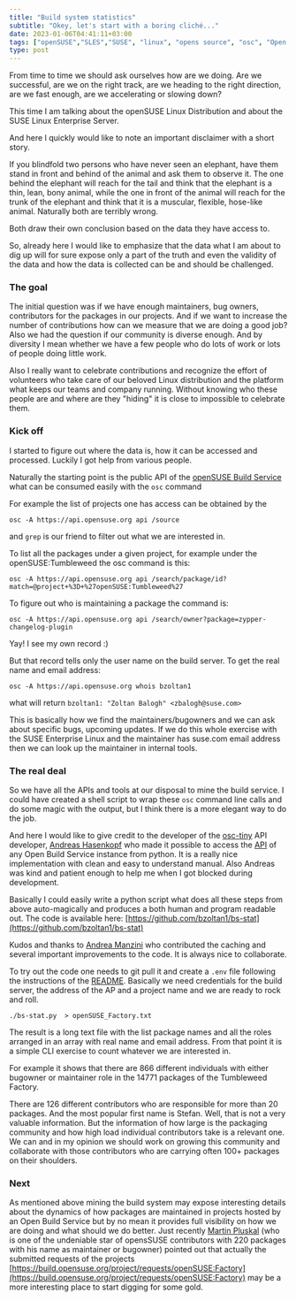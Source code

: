 ```yaml
---
title: "Build system statistics"
subtitle: "Okey, let's start with a boring cliché..."
date: 2023-01-06T04:41:11+03:00
tags: ["openSUSE","SLES","SUSE", "linux", "opens source", "osc", "Open Build Service", "LDAP"]
type: post
---
```


From time to time we should ask ourselves how are we doing. Are we successful, are we on the right track, are we heading to the right direction, are we fast enough, are we accelerating or slowing  down?

This time I am talking about the openSUSE  Linux Distribution and about the SUSE Linux Enterprise Server.

And here I quickly would like to note an important disclaimer with a short story. 

If you blindfold two persons who have never seen an elephant, have them stand in front and behind of the animal and ask them to observe it. The one behind the elephant will reach for the tail and think that the elephant is a thin, lean, bony animal, while the one in front of the animal will reach for the trunk of the elephant and think that it is a muscular, flexible, hose-like animal. Naturally both are terribly wrong. 

Both draw their own conclusion based on the data they have access to.

So, already here I would like to emphasize that the data what I am about to dig up will for sure expose only a part of the truth and even the validity of the data and how the data is collected can be and should be challenged.

### The goal 

The initial question was if we have enough maintainers, bug owners, contributors for the packages in our projects. And if we want to increase the number of contributions how can we measure that we are doing a good job? Also we had the question if our community is diverse enough. And by diversity I mean whether we have a few people who do lots of work or lots of people doing little work.

Also I really want to celebrate contributions and recognize the effort of volunteers who take care of our beloved Linux distribution and the platform what keeps our teams and company running. Without knowing who these people are and where are they "hiding" it is close to impossible to celebrate them.

### Kick off

I started to figure out where the data is, how it can be accessed and processed. Luckily I got help from various people.

Naturally  the starting point is the public API of the [openSUSE Build Service](https://build.opensuse.org/) what can be consumed easily with the `osc` command

For example the list of projects one has access can be obtained by the
```
osc -A https://api.opensuse.org api /source
```

and `grep` is our friend to filter out what we are interested in.

To list all the packages under a given project, for example under the openSUSE:Tumbleweed the osc command is this:

```
osc -A https://api.opensuse.org api /search/package/id?match=@project+%3D+%27openSUSE:Tumbleweed%27
```

To figure out who is maintaining a package the command is:

```
osc -A https://api.opensuse.org api /search/owner?package=zypper-changelog-plugin
```

Yay! I see my own record :)

But that record tells only the user name on the build server. To get the real name and email address:

```
osc -A https://api.opensuse.org whois bzoltan1
```

what will return `bzoltan1: "Zoltan Balogh" <zbalogh@suse.com>`

This is basically how we find the maintainers/bugowners and we can ask about specific bugs, upcoming updates. If we do this whole exercise with the SUSE Enterprise Linux and the maintainer has suse.com email address then we can look up the maintainer in internal tools.

### The real deal

So we have all the APIs and tools at our disposal to mine the build service. I could have created a shell script to wrap these `osc` command line calls and do some magic with the output, but I think there is a more elegant way to do the job.

And here I would like to give credit to the developer of the [osc-tiny](https://osc-tiny.readthedocs.io) API developer,  [Andreas Hasenkopf](https://github.com/crazyscientist) who made it possible to access the [API](https://build.opensuse.org/apidocs/index) of any Open Build Service instance from python. It is a really nice implementation with clean and easy to understand manual. Also Andreas was kind and patient enough to help me when I got blocked during development.


Basically I could easily write a python script what does all these steps from above auto-magically and produces a both human and program readable out. The code is available here: [https://github.com/bzoltan1/bs-stat](https://github.com/bzoltan1/bs-stat)

Kudos and thanks to [Andrea Manzini](https://github.com/ilmanzo) who contributed the caching and several important improvements to the code. It is always nice to collaborate.

To try out the code one needs to git pull it and  create a `.env` file following the instructions of the [README](https://github.com/bzoltan1/bs-stat/blob/main/README.md). Basically we need credentials for the build server, the address of the AP and a project name and we are ready to rock and roll.

```
./bs-stat.py  > openSUSE_Factory.txt
```


The result is a long text file with the list package names and all the roles arranged in an array with real name and email address. From that point it is a simple CLI exercise to count whatever we are interested in.


For example it shows that there are 866 different individuals with either bugowner or maintainer role in the 14771 packages of the Tumbleweed Factory.

There are 126 different contributors who are responsible for more than 20 packages. And the most popular first name is Stefan. Well, that is not a very valuable information. But the information of how large is the packaging community and how high load individual contributors take is a relevant one. We can and in my opinion we should work on growing this community and collaborate with those contributors who are carrying often 100+ packages on their shoulders.

### Next

As mentioned above mining the build system may expose interesting details about the dynamics of how packages are maintained in projects hosted by an Open Build Service but by no mean it provides full visibility on how we are doing and what should we do better.  Just recently [Martin Pluskal](https://build.opensuse.org/users/mpluskal) (who is one of the undeniable star of opensSUSE contributors with 220 packages with his name as maintainer or bugowner) pointed out that actually the submitted requests of the projects [https://build.opensuse.org/project/requests/openSUSE:Factory](https://build.opensuse.org/project/requests/openSUSE:Factory) may be a more interesting place to start digging for some gold. 

